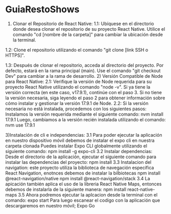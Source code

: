 # GuiaRestoShows

1) Clonar el Repositorio de React Native:
1.1: Ubíquese en el directorio donde desea clonar el repositorio de su proyecto React Native. Utilice el comando "cd [nombre de la carpeta]" para cambiar la ubicación desde la terminal.

1.2: Clone el repositorio utilizando el comando "git clone [link SSH o HTTPS]".

1.3: Después de clonar el repositorio, acceda al directorio del proyecto. Por defecto, estará en la rama principal (main). Use el comando "git checkout Dev" para cambiar a la rama de desarrollo.
2) Versión Compatible de Node para React Native:
2.1: Verifique la versión de Node requerida para su proyecto React Native utilizando el comando "node -v". Si ya tiene la versión correcta (en este caso, v17.9.1), continúe con el paso 3. Si no tiene la versión necesaria, 
siga leyendo el paso 2 para obtener información sobre cómo instalar y gestionar la versión 17.9.1 de Node.
2.2: Si la versión necesaria no está instalada, procedemos con los siguientes pasos:
Instalamos la versión requerida mediante el siguiente comando:
nvm install 17.9.1
Luego, cambiamos a la versión recién instalada utilizando el comando:
nvm use 17.9.1

3)Instalación de cli e independencias:
3.1 Para poder ejecutar la aplicación en nuestro dispositivo móvil debemos de instalar el expo cli en nuestra carpeta clonada
Puedes instalar Expo CLI globalmente utilizando el siguiente comando:
npm install -g expo-cli
3.2 Instalar dependencias: Desde el directorio de la aplicación, ejecutar el siguiente comando para instalar las dependencias del proyecto:
npm install
3.3 Instalacion del navigation: este proyecto utiliza la biblioteca de navegación específica React Navigation, enotnces debemos de instalar la bilbiotecas
npm install @react-navigation/native
npm install @react-navigation/stack
3.4 La apicación también aplica el uso de la libreria React Native Maps, entonces debemos de instalarla de la siguiente manera:
npm install react-native-maps
3.5 Ahora podremos ejecutar la aplcacion desde la terminal con el comando: 
expo start
Para luego escanear el codigo con la aplicación que descargaremos en nuestro móvil; Expo Go
